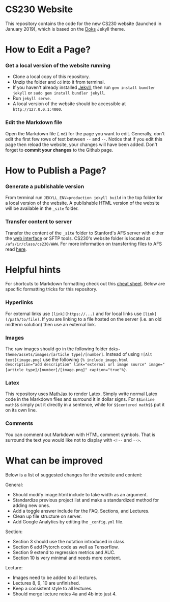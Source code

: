 # CS230 Website
This repository contains the code for the new CS230 website (launched in January 2019), which is based on the [Doks](https://doks.themejack.com/green/) Jekyll theme.

# How to Edit a Page?

### Get a local version of the website running

- Clone a local copy of this repository.
- Unzip the folder and `cd` into it from terminal.
- If you haven't already installed [Jekyll](https://jekyllrb.com/), then run `gem install bundler jekyll` or `sudo gem install bundler jekyll`.
- Run `jekyll serve`.
- A local version of the website should be accessible at `http://127.0.0.1:4000`.

### Edit the Markdown file

Open the Markdown file (`.md`) for the page you want to edit. Generally, don't edit the first few rows of text between `--` and `--`.  Notice that if you edit this page then reload the website, your changes will have been added. Don't forget to **commit your changes** to the Github page.


# How to Publish a Page?

### Generate a publishable version

From terminal run `JEKYLL_ENV=production jekyll build` in the top folder for a local version of the website. A publishable HTML version of the website will be available in the `_site` folder.

### Transfer content to server

Transfer the content of the `_site` folder to Stanford's AFS server with either the [web interface](https://afs.stanford.edu/) or SFTP tools.  CS230's website folder is located at `/afs/ir/class/cs230/WWW`.  For more information on transferring files to AFS read [here](https://uit.stanford.edu/service/afs/file-transfer).


# Helpful hints

For shortcuts to Markdown formatting check out this [cheat sheet](https://github.com/adam-p/markdown-here/wiki/Markdown-Cheatsheet).  Below are specific formatting tricks for this repository.

### Hyperlinks
For external links use `[link](https://...)` and for local links use `[link](/path/to/file)`.  If you are linking to a file hosted on the server (i.e. an old midterm solution) then use an external link.

### Images
The raw images should go in the following folder `doks-theme/assets/images/[article type]/[number]`. Instead of using `![Alt text](image.png)` use the following `{% include image.html description="add description" link="external url image source" image="[article type]/[number]/[image.png]" caption="true"%}`.

### Latex
This repository uses [MathJax](https://www.mathjax.org/) to render Latex.  Simply write normal Latex code in the Markdown files and surround it in dollar signs.  For `$$inline math$$` simply put it directly in a sentence, while for `$$centered math$$` put it on its own line.

### Comments
You can comment out Markdown with HTML comment symbols.  That is surround the text you would like not to display with `<!--` and `-->`.

# What can be improved

Below is a list of suggested changes for the website and content:

General:
- Should modify image.html include to take width as an argument.
- Standardize previous project list and make a standardized method for adding new ones.
- Add a toggle answer include for the FAQ, Sections, and Lectures.
- Clean up file structure on server.
- Add Google Analytics by editing the `_config.yml` file.

Section:
- Section 3 should use the notation introduced in class.
- Section 6 add Pytorch code as well as Tensorflow.
- Section 9 extend to regression metrics and AUC.
- Section 10 is very minimal and needs more content.

Lecture:
- Images need to be added to all lectures.
- Lectures 8, 9, 10 are unfinished.
- Keep a consistent style to all lectures.
- Should merge lecture notes 4a and 4b into just 4.
